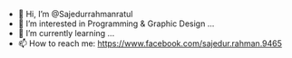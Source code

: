 - 👋 Hi, I’m @Sajedurrahmanratul
- 👀 I’m interested in Programming & Graphic Design  ...
- 🌱 I’m currently learning ...
- 📫 How to reach me: https://www.facebook.com/sajedur.rahman.9465




















<!---
Sajedurrahmanratul/Sajedurrahmanratul is a ✨ special ✨ repository because its `README.md` (this file) appears on your GitHub profile.
You can click the Preview link to take a look at your changes.
--->
